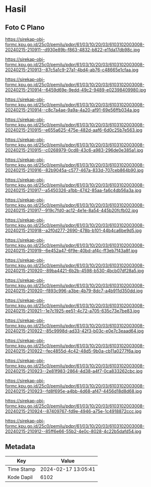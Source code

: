# Hasil

## Foto C Plano

https://sirekap-obj-formc.kpu.go.id/25c0/pemilu/pdpr/61/03/10/20/03/6103102003008-20240215-210911--d930e89b-f863-4832-b822-e11da17db98c.jpg

https://sirekap-obj-formc.kpu.go.id/25c0/pemilu/pdpr/61/03/10/20/03/6103102003008-20240215-210913--87c5a1c9-27a1-4bd4-ab76-c48665e1cfaa.jpg

https://sirekap-obj-formc.kpu.go.id/25c0/pemilu/pdpr/61/03/10/20/03/6103102003008-20240215-210914--6459d69e-9edd-49c2-9489-e02398409980.jpg

https://sirekap-obj-formc.kpu.go.id/25c0/pemilu/pdpr/61/03/10/20/03/6103102003008-20240215-210914--c8c7a4ae-9a9a-4a20-af91-69e56ffb034a.jpg

https://sirekap-obj-formc.kpu.go.id/25c0/pemilu/pdpr/61/03/10/20/03/6103102003008-20240215-210915--e655a625-475e-482d-aaf6-6d0c25b7e563.jpg

https://sirekap-obj-formc.kpu.go.id/25c0/pemilu/pdpr/61/03/10/20/03/6103102003008-20240215-210915--c0268979-0cd8-43c6-a983-296de0e385a1.jpg

https://sirekap-obj-formc.kpu.go.id/25c0/pemilu/pdpr/61/03/10/20/03/6103102003008-20240215-210916--82b9045a-c577-467a-833d-707ceb864b90.jpg

https://sirekap-obj-formc.kpu.go.id/25c0/pemilu/pdpr/61/03/10/20/03/6103102003008-20240215-210917--a5450326-a1bb-4742-85aa-fa6c4db56a3a.jpg

https://sirekap-obj-formc.kpu.go.id/25c0/pemilu/pdpr/61/03/10/20/03/6103102003008-20240215-210917--919c7fd0-ac12-4e1e-8a54-445b20fcfb02.jpg

https://sirekap-obj-formc.kpu.go.id/25c0/pemilu/pdpr/61/03/10/20/03/6103102003008-20240215-210918--a2f0d277-2690-478b-b101-44b4ca6be9d5.jpg

https://sirekap-obj-formc.kpu.go.id/25c0/pemilu/pdpr/61/03/10/20/03/6103102003008-20240215-210919--6e452a47-6f9e-40bd-af4c-ff3eb7f43a8f.jpg

https://sirekap-obj-formc.kpu.go.id/25c0/pemilu/pdpr/61/03/10/20/03/6103102003008-20240215-210920--89ba4421-6b2b-4598-b530-4bcb07df28a5.jpg

https://sirekap-obj-formc.kpu.go.id/25c0/pemilu/pdpr/61/03/10/20/03/6103102003008-20240215-210920--f893c996-a3be-4b79-8dc7-a4b911d350dd.jpg

https://sirekap-obj-formc.kpu.go.id/25c0/pemilu/pdpr/61/03/10/20/03/6103102003008-20240215-210921--1e7c1925-ee51-4c72-a705-635c73e7be83.jpg

https://sirekap-obj-formc.kpu.go.id/25c0/pemilu/pdpr/61/03/10/20/03/6103102003008-20240215-210922--85c9998d-ad33-42f3-b03c-e0e7c3eaad64.jpg

https://sirekap-obj-formc.kpu.go.id/25c0/pemilu/pdpr/61/03/10/20/03/6103102003008-20240215-210922--fec4855d-4c42-48d5-9b0a-cb11a0277f6a.jpg

https://sirekap-obj-formc.kpu.go.id/25c0/pemilu/pdpr/61/03/10/20/03/6103102003008-20240215-210923--2e81f983-2864-4d38-a4f7-0ca833262cbc.jpg

https://sirekap-obj-formc.kpu.go.id/25c0/pemilu/pdpr/61/03/10/20/03/6103102003008-20240215-210923--fd8f695e-a4bb-4d68-af47-4456d18d8d68.jpg

https://sirekap-obj-formc.kpu.go.id/25c0/pemilu/pdpr/61/03/10/20/03/6103102003008-20240215-210924--87409767-fd9e-4946-a75e-1c4918872ccc.jpg

https://sirekap-obj-formc.kpu.go.id/25c0/pemilu/pdpr/61/03/10/20/03/6103102003008-20240215-210912--85ff6e66-55b2-4e0c-8028-4c22b5dafd54.jpg


## Metadata

| Key        | Value               |
| ---------- | ------------------- |
| Time Stamp | 2024-02-17 13:05:41 |
| Kode Dapil | 6102                |



